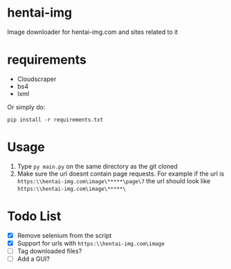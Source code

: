 # hentai-img
Image downloader for hentai-img.com and sites related to it

# requirements
* Cloudscraper
* bs4
* lxml

Or simply do:
```
pip install -r requirements.txt
```

# Usage
1. Type ```py main.py``` on the same directory as the git cloned
2. Make sure the url doesnt contain page requests. For example if the url is ```https:\\hentai-img.com\image\*****\page\7``` the url should look like ```https:\\hentai-img.com\image\*****\```

# Todo List
- [X] Remove selenium from the script
- [X] Support for urls with ```https:\\hentai-img.com\image```
- [ ] Tag downloaded files?
- [ ] Add a GUI?
